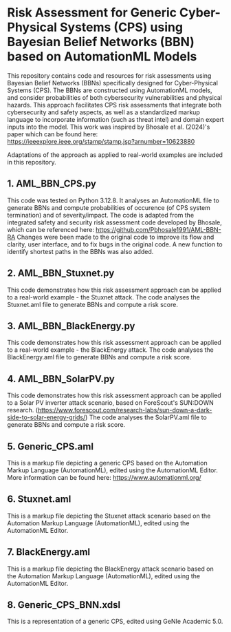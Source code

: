 # Risk Assessment for Generic Cyber-Physical Systems (CPS) using Bayesian Belief Networks (BBN) based on AutomationML Models

This repository contains code and resources for risk assessments using Bayesian Belief Networks (BBNs) specifically designed for Cyber-Physical Systems (CPS). The BBNs are constructed using AutomationML models, and consider probabilities of both cybersecurity vulnerabilities and physical hazards. This approach facilitates CPS risk assessments that integrate both cybersecurity and safety aspects, as well as a standardized markup language to incorporate information (such as threat intel) and domain expert inputs into the model. This work was inspired by Bhosale et al. (2024)'s paper which can be found here: https://ieeexplore.ieee.org/stamp/stamp.jsp?arnumber=10623880

Adaptations of the approach as applied to real-world examples are included in this repository.

## 1. AML_BBN_CPS.py
This code was tested on Python 3.12.8. It analyses an AutomationML file to generate BBNs and compute probabilities of occurence (of CPS system termination) and of severity/impact. The code is adapted from the integrated safety and security risk assessment code developed by Bhosale, which can be referenced here: https://github.com/Pbhosale1991/AML-BBN-RA Changes were been made to the original code to improve its flow and clarity, user interface, and to fix bugs in the original code. A new function to identify shortest paths in the BBNs was also added.

## 2. AML_BBN_Stuxnet.py
This code demonstrates how this risk assessment approach can be applied to a real-world example - the Stuxnet attack. The code analyses the Stuxnet.aml file to generate BBNs and compute a risk score.

## 3. AML_BBN_BlackEnergy.py
This code demonstrates how this risk assessment approach can be applied to a real-world example - the BlackEnergy attack. The code analyses the BlackEnergy.aml file to generate BBNs and compute a risk score.

## 4. AML_BBN_SolarPV.py
This code demonstrates how this risk assessment approach can be applied to a Solar PV inverter attack scenario, based on ForeScout's SUN:DOWN research. (https://www.forescout.com/research-labs/sun-down-a-dark-side-to-solar-energy-grids/) The code analyses the SolarPV.aml file to generate BBNs and compute a risk score.

## 5. Generic_CPS.aml
This is a markup file depicting a generic CPS based on the Automation Markup Language (AutomationML), edited using the AutomationML Editor. More information can be found here: https://www.automationml.org/

## 6. Stuxnet.aml
This is a markup file depicting the Stuxnet attack scenario based on the Automation Markup Language (AutomationML), edited using the AutomationML Editor.

## 7. BlackEnergy.aml
This is a markup file depicting the BlackEnergy attack scenario based on the Automation Markup Language (AutomationML), edited using the AutomationML Editor.

## 8. Generic_CPS_BNN.xdsl
This is a representation of a generic CPS, edited using GeNIe Academic 5.0.
